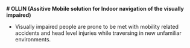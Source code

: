 **# OLLIN (Assitive Mobile solution for Indoor navigation of the visually impaired)**

- Visually impaired people are prone to be met with mobility related accidents and head level injuries while traversing in new unfamiliar environments.

